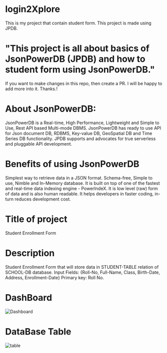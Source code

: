 # login2Xplore
This is my project that contain student form. This project is made using JPDB. 
# "This project is all about basics of JsonPowerDB (JPDB) and how to student form using JsonPowerDB."
If you want to make changes in this repo, then create a PR. I will be happy to add more into it. Thanks.!
# About JsonPowerDB:
JsonPowerDB is a Real-time, High Performance, Lightweight and Simple to Use, Rest API based Multi-mode DBMS. JsonPowerDB has ready to use API for Json document DB, RDBMS, Key-value DB, GeoSpatial DB and Time Series DB functionality. JPDB supports and advocates for true serverless and pluggable API development.
# Benefits of using JsonPowerDB
Simplest way to retrieve data in a JSON format.
Schema-free, Simple to use, Nimble and In-Memory database.
It is built on top of one of the fastest and real-time data indexing engine - PowerIndeX.
It is low level (raw) form of data and is also human readable.
It helps developers in faster coding, in-turn reduces development cost.
# Title of project
Student Enrollment Form
# Description
Student Enrollment Form that will store data in STUDENT-TABLE relation of SCHOOL-DB database.
Input Fields: {Roll-No, Full-Name, Class, Birth-Date, Address, Enrollment-Date}
Primary key: Roll No.
# DashBoard
![Dashboard](https://github.com/Anjali182003/login2Xplore/assets/103763691/e57250f6-373d-4fd2-8ac3-602f01568f29)
# DataBase Table
![table](https://github.com/Anjali182003/login2Xplore/assets/103763691/16e07d8f-a768-4225-af4a-8878a975f345)








